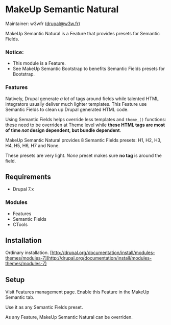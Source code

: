 MakeUp Semantic Natural
=======================

Maintainer: w3wfr (<drupal@w3w.fr>)

MakeUp Semantic Natural is a Feature that provides presets for Semantic Fields.

### Notice: 

 * This module is a Feature.
 * See MakeUp Semantic Bootstrap to benefits Semantic Fields presets for Bootstrap.

### Features

Natively, Drupal generate *a lot* of tags around fields while talented HTML integrators usually deliver much lighter templates. This Feature use Semantic Fields to clean up Drupal generated HTML code.

Using Semantic Fields helps override less templates and `theme_()` functions: these need to be overriden at Theme level while **these HTML tags are most of time *not* design dependent, but bundle dependent**.

MakeUp Semantic Natural provides 8 Semantic Fields presets: H1, H2, H3, H4, H5, H6, H7 and None.

These presets are very light. *None* preset makes sure **no tag** is around the field.

Requirements
------------

 * Drupal 7.x

### Modules

 * Features
 * Semantic Fields
 * CTools

Installation
------------

Ordinary installation.
[http://drupal.org/documentation/install/modules-themes/modules-7](http://drupal.org/documentation/install/modules-themes/modules-7)


Setup
-----

Visit Features management page. Enable this Feature in the MakeUp Semantic tab.

Use it as any Semantic Fields preset.

As any Feature, MakeUp Semantic Natural can be overriden.
